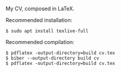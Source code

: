My CV, composed in LaTeX.

Recommended installation:

```
$ sudo apt install texlive-full
```

Recommended compilation:

```
$ pdflatex -output-directory=build cv.tex
$ biber --output-directory build cv
$ pdflatex -output-directory=build cv.tex
```
